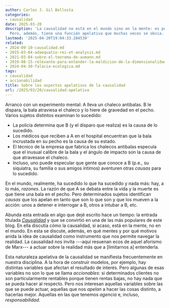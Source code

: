 ```yaml
---
author: Carlos J. Gil Bellosta
categories:
- causalidad
date: 2025-03-20
description: 'La causalidad no está en el mundo sino en la mente: es puramente epistemológica.
  Pero, además, tiene una función apelativa que muchas veces se obvia.'
lastmod: '2025-04-20T19:04:33.284539'
related:
- 2024-09-10-causalidad.md
- 2015-03-04-adaequatio-rei-et-analysis.md
- 2021-03-04-sobre-el-teorema-de-aumann.md
- 2019-08-15-relevante-para-entender-la-maldicion-de-la-dimensionalidad.md
- 2024-04-30-falacia-ecologica.md
tags:
- causalidad
- accionabilidad
title: Sobre los aspectos apelativos de la causalidad
url: /2025/03/20/causalidad-apelativa
---
```


Arranco con un experimento mental: A lleva un chaleco antibalas. B le dispara, la bala atraviesa el chaleco y lo hiere de gravedad en el pecho. Varios sujetos distintos examinan lo sucedido:
- La policía determina que B (y el disparo que realiza) es la causa de lo sucedido.
- Los médicos que reciben a A en el hospital encuentran que la bala incrustada en su pecho es la causa de su estado.
- El técnico de la empresa que fabrica los chalecos antibalas especula que el inusual calibre de la bala y el ángulo de impacto son la causa de que atravesase el chaleco.
- Incluso, uno puede especular que gente que conoce a B (p.e., su siquiatra, su familia o sus amigos íntimos) aventuren otras _causas_ para lo sucedido.

En el mundo, realmente, ha sucedido lo que ha sucedido y nada más: hay, a lo más, _razones_. La razón de que A se debata entre la vida y la muerte es que tiene una bala en el pecho. Pero determinados sujetos identifican _causas_ que los apelan en tanto que son lo que son y que los mueven a la acción: unos a detener e interrogar a B, otros a intubar a B, etc.

Abunda esta entrada en algo que dejé escrito hace un tiempo: la entrada titulada [_Causalidad_](/2024/09/10/causalidad/) y que se convirtió en una de las más populares de este blog. En ella discutía cómo la causalidad, si acaso, está en la mente, no en el mundo. En esta se discute, además, en qué mentes y por qué motivos anida la idea de causalidad como instrumento que nos permite navegar la realidad. La causalidad nos invita ---aquí resuenan ecos de aquel aforismo de Marx--- a actuar sobre la realidad más que a [limitarnos a] entenderla.

Esta naturaleza apelativa de la causalidad se manifiesta frecuentemente en nuestra disciplina. A la hora de construir modelos, por ejemplo, hay distintas variables que afectan el resultado de interés. Pero algunas de esas variables no son lo que se llama _accionables_: si determinados clientes no son particularmente rentables porque tienen rentas bajas, no hay nada que se pueda hacer al respecto. Pero nos interesan aquellas variables sobre las que se puede actuar, aquellas que nos _apelan_ a hacer las cosas distinto, a hacerlas mejor. Aquellas en las que tenemos _agencia_ e, incluso, _responsabilidad_.